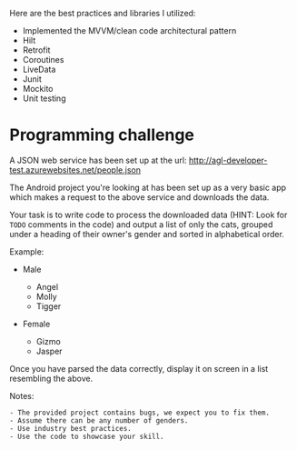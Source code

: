 Here are the best practices and libraries I utilized:

* Implemented the MVVM/clean code architectural pattern
* Hilt
* Retrofit
* Coroutines
* LiveData
* Junit
* Mockito
* Unit testing

# Programming challenge

A JSON web service has been set up at the url:
http://agl-developer-test.azurewebsites.net/people.json


The Android project you're looking at has been set up as a very basic app which
makes a request to the above service and downloads the data.

Your task is to write code to process the downloaded data (HINT: Look for
`TODO` comments in the code) and output a list of only the cats, grouped under
a heading of their owner's gender and sorted in alphabetical order.

Example:

* Male
  - Angel
  - Molly
  - Tigger

* Female
  - Gizmo
  - Jasper


Once you have parsed the data correctly, display it on screen in a list
resembling the above.

Notes:

    - The provided project contains bugs, we expect you to fix them.
    - Assume there can be any number of genders.
    - Use industry best practices.
    - Use the code to showcase your skill.